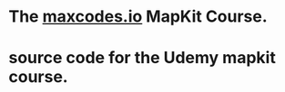 # The **[maxcodes.io](https://www.maxcodes.io)** MapKit Course.

# source code for the Udemy mapkit course.
